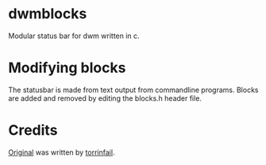 # dwmblocks

Modular status bar for dwm written in c.

# Modifying blocks

The statusbar is made from text output from commandline programs.
Blocks are added and removed by editing the blocks.h header file.

# Credits

[Original](https://github.com/torrinfail/dwmblocks/) was written by
[torrinfail](https://github.com/torrinfail).
